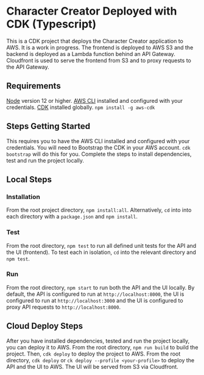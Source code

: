 # Character Creator Deployed with CDK (Typescript)
This is a CDK project that deploys the Character Creator application to AWS. It is a work in progress. 
The frontend is deployed to AWS S3 and the backend is deployed as a Lambda function behind an API Gateway.
Cloudfront is used to serve the frontend from S3 and to proxy requests to the API Gateway.

## Requirements
[Node](nodejs.org) version 12 or higher.
[AWS CLI](https://docs.aws.amazon.com/cli/latest/userguide/cli-chap-install.html) installed and configured with your credentials.
[CDK](https://docs.aws.amazon.com/cdk/latest/guide/getting_started.html) installed globally. `npm install -g aws-cdk`

## Steps Getting Started
This requires you to have the AWS CLI installed and configured with your credentials.
You will need to Bootstrap the CDK in your AWS account. `cdk bootstrap` will do this for you.
Complete the steps to install dependencies, test and run the project locally.

## Local Steps
### Installation
From the root project directory, `npm install:all`. Alternatively, `cd` into into each directory with a `package.json` and `npm install`.
### Test
From the root directory, `npm test` to run all defined unit tests for the API and the UI (frontend). To test each in isolation, `cd` into the relevant directory and `npm test`.
### Run
From the root directory, `npm start` to run both the API and the UI locally. By default, the API is configured to run at `http://localhost:8000`, the UI is configured to run at `http://localhost:3000` and the UI is configured to proxy API requests to `http://localhost:8000`.

## Cloud Deploy Steps
After you have installed dependencies, tested and run the project locally, you can deploy it to AWS.
From the root directory, `npm run build` to build the project. Then, `cdk deploy` to deploy the project to AWS.
From the root directory, `cdk deploy` or `ck deploy --profile <your-profile>` to deploy the API and the UI to AWS. The UI will be served from S3 via Cloudfront. 

